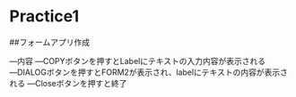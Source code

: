 # Practice1

##フォームアプリ作成

―内容
  ―COPYボタンを押すとLabelにテキストの入力内容が表示される
  ―DIALOGボタンを押すとFORM2が表示され、labelにテキストの内容が表示される
  ―Closeボタンを押すと終了
  

